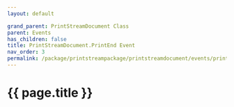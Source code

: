 ```yaml
---
layout: default

grand_parent: PrintStreamDocument Class
parent: Events
has_children: false
title: PrintStreamDocument.PrintEnd Event
nav_order: 3
permalink: /package/printstreampackage/printstreamdocument/events/printend
---
```

# {{ page.title }}
